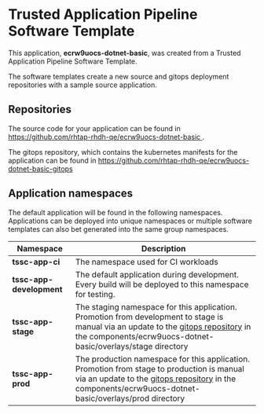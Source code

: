 # Trusted Application Pipeline Software Template

This application, **ecrw9uocs-dotnet-basic**, was created from a Trusted Application Pipeline Software Template.

The software templates create a new source and gitops deployment repositories with a sample source application. 

## Repositories

The source code for your application can be found in [https://github.com/rhtap-rhdh-qe/ecrw9uocs-dotnet-basic ](https://github.com/rhtap-rhdh-qe/ecrw9uocs-dotnet-basic ).
 
The gitops repository, which contains the kubernetes manifests for the application can be found in 
[https://github.com/rhtap-rhdh-qe/ecrw9uocs-dotnet-basic-gitops ](https://github.com/rhtap-rhdh-qe/ecrw9uocs-dotnet-basic-gitops ) 

## Application namespaces 

The default application will be found in the following namespaces. Applications can be deployed into unique namespaces or multiple software templates can also bet generated into the same group namespaces.  

|  Namespace   |  Description   |  
| -------- | -------- |
| **tssc-app-ci** | The namespace used for CI workloads |
| **tssc-app-development** | The default application during development. Every build will be deployed to this namespace for testing. |
| **tssc-app-stage** | The staging namespace for this application. Promotion from development to stage is manual via an update to the [gitops repository](https://github.com/rhtap-rhdh-qe/ecrw9uocs-dotnet-basic-gitops ) in the components/ecrw9uocs-dotnet-basic/overlays/stage directory |
| **tssc-app-prod** | The production namespace for this application. Promotion from stage to production is manual via an update to the [gitops repository](https://github.com/rhtap-rhdh-qe/ecrw9uocs-dotnet-basic-gitops ) in the components/ecrw9uocs-dotnet-basic/overlays/prod directory |